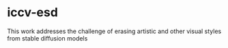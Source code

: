 # iccv-esd
This work addresses the challenge of erasing artistic and other visual styles from stable diffusion models
